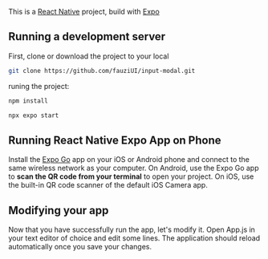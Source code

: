 This is a [React Native](https://reactnative.dev/docs/environment-setup) project, build with [Expo](https://docs.expo.dev/) 


## Running a development server

First, clone or download the project to your local

```bash
git clone https://github.com/fauziUI/input-modal.git
```


runing the project:

```bash
npm install

npx expo start

```

## Running React Native Expo App on Phone

Install the [Expo Go](https://expo.dev/client) app on your iOS or Android phone and connect to the same wireless network as your computer. On Android, use the Expo Go app to **scan the QR code from your terminal** to open your project. On iOS, use the built-in QR code scanner of the default iOS Camera app.


## Modifying your app

Now that you have successfully run the app, let's modify it. Open App.js in your text editor of choice and edit some lines. The application should reload automatically once you save your changes.

